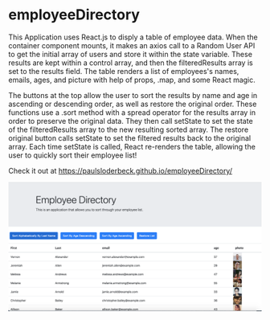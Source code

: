 # employeeDirectory

This Application uses React.js to disply a table of employee data. When the container component mounts, it makes an axios call to a Random User API to get the initial array of users and store it within the state variable. These results are kept within a control array, and then the filteredResults array is set to the results field. The table renders a list of employees's names, emails, ages, and picture with help of props, .map, and some React magic.

The buttons at the top allow the user to sort the results by name and age in ascending or descending order, as well as restore the original order. These functions use a .sort method with a spread operator for the results array in order to preserve the original data. They then call setState to set the state of the filteredResults array to the new resulting sorted array. The restore original button calls setState to set the filtered results back to the original array. Each time setState is called, React re-renders the table, allowing the user to quickly sort their employee list!

Check it out at https://paulsloderbeck.github.io/employeeDirectory/

![ScreenShot](https://github.com/paulsloderbeck/employeeDirectory/blob/master/ScreenShot.png)

